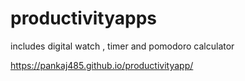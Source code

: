 # productivityapps
includes digital watch , timer and pomodoro calculator

https://pankaj485.github.io/productivityapp/
